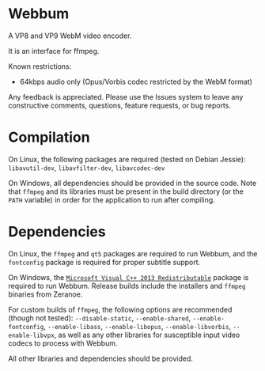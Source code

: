 # Webbum
A VP8 and VP9 WebM video encoder.

It is an interface for ffmpeg.

Known restrictions:  
* 64kbps audio only (Opus/Vorbis codec restricted by the WebM format)  

Any feedback is appreciated. Please use the Issues system to leave any constructive comments, questions, feature requests, or bug reports.

# Compilation
On Linux, the following packages are required (tested on Debian Jessie):  
`libavutil-dev`, `libavfilter-dev`, `libavcodec-dev`

On Windows, all dependencies should be provided in the source code. Note that `ffmpeg` and its libraries must be present in the build directory (or the `PATH` variable) in order for the application to run after compiling.

# Dependencies
On Linux, the `ffmpeg` and `qt5` packages are required to run Webbum, and the `fontconfig` package is required for proper subtitle support.

On Windows, the [`Microsoft Visual C++ 2013 Redistributable`](https://www.microsoft.com/en-ca/download/details.aspx?id=40784) package is required to run Webbum. Release builds include the installers and `ffmpeg` binaries from Zeranoe.

For custom builds of `ffmpeg`, the following options are recommended (though not tested): `--disable-static`, `--enable-shared`, `--enable-fontconfig`, `--enable-libass`, `--enable-libopus`, `--enable-libvorbis`, `--enable-libvpx`, as well as any other libraries for susceptible input video codecs to process with Webbum.

All other libraries and dependencies should be provided.
